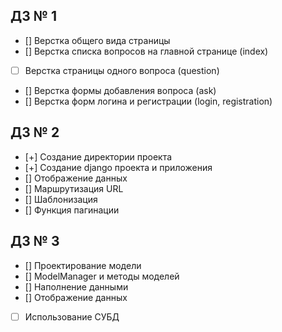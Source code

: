 ## ДЗ № 1

- [] Верстка общего вида страницы
- [] Верстка списка вопросов на главной странице (index)
- [ ] Верстка страницы одного вопроса (question)
- [] Верстка формы добавления вопроса (ask)
- [] Верстка форм логина и регистрации (login, registration)

## ДЗ № 2
- [+] Создание директории проекта
- [+] Создание django проекта и приложения
- [] Отображение данных
- [] Маршрутизация URL
- [] Шаблонизация
- [] Функция пагинации

## ДЗ № 3
- [] Проектирование модели
- [] ModelManager и методы моделей
- [] Наполнение данными
- [] Отображение данных
- [ ] Использование СУБД
